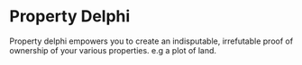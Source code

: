 # Property Delphi
Property delphi empowers you to create an indisputable, irrefutable proof of ownership of your various properties. e.g a plot of land.
